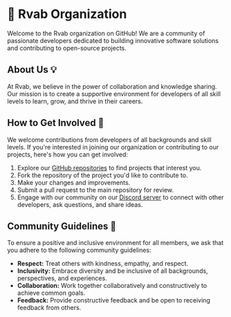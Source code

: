 # 🚀 **Rvab Organization**

Welcome to the Rvab organization on GitHub! We are a community of passionate developers dedicated to building innovative software solutions and contributing to open-source projects.

## About Us 💡

At Rvab, we believe in the power of collaboration and knowledge sharing. Our mission is to create a supportive environment for developers of all skill levels to learn, grow, and thrive in their careers.

## How to Get Involved 🌟

We welcome contributions from developers of all backgrounds and skill levels. If you're interested in joining our organization or contributing to our projects, here's how you can get involved:

1. Explore our [GitHub repositories](https://github.com/RavabSite) to find projects that interest you.
2. Fork the repository of the project you'd like to contribute to.
3. Make your changes and improvements.
4. Submit a pull request to the main repository for review.
5. Engage with our community on our [Discord server](https://discord.gg/kYe5zKEHX7) to connect with other developers, ask questions, and share ideas.

## Community Guidelines 🤝

To ensure a positive and inclusive environment for all members, we ask that you adhere to the following community guidelines:

- **Respect:** Treat others with kindness, empathy, and respect.
- **Inclusivity:** Embrace diversity and be inclusive of all backgrounds, perspectives, and experiences.
- **Collaboration:** Work together collaboratively and constructively to achieve common goals.
- **Feedback:** Provide constructive feedback and be open to receiving feedback from others.
